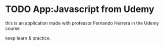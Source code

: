 # TODO App:Javascript from Udemy

this is an application made with professor Fernando Herrera in the Udemy course

keep learn & practice.
